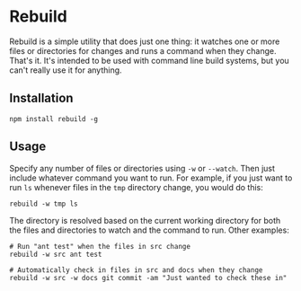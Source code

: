 # Rebuild

Rebuild is a simple utility that does just one thing: it watches one or more files or directories for changes and runs a command when they change. That's it. It's intended to be used with command line build systems, but you can't really use it for anything.

## Installation

    npm install rebuild -g

## Usage

Specify any number of files or directories using `-w` or `--watch`. Then just include whatever command you want to run. For example, if you just want to run `ls` whenever files in the `tmp` directory change, you would do this:

    rebuild -w tmp ls

The directory is resolved based on the current working directory for both the files and directories to watch and the command to run. Other examples:

    # Run "ant test" when the files in src change
    rebuild -w src ant test

    # Automatically check in files in src and docs when they change
    rebuild -w src -w docs git commit -am "Just wanted to check these in"
